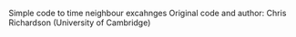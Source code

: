 Simple code to time neighbour excahnges
Original code and author: Chris Richardson (University of Cambridge)

